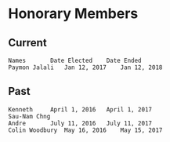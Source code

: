 # Honorary Members  
  
## Current
```
Names		Date Elected	Date Ended  
Paymon Jalali	Jan 12, 2017	Jan 12, 2018  
```

## Past
```  
Kenneth		April 1, 2016	April 1, 2017  
Sau-Nam Chng  
Andre		July 11, 2016	July 11, 2017  
Colin Woodbury	May 16, 2016	May 15, 2017  
```
